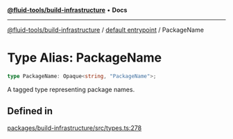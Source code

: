[**@fluid-tools/build-infrastructure**](../../README.md) • **Docs**

***

[@fluid-tools/build-infrastructure](../../README.md) / [default entrypoint](../README.md) / PackageName

# Type Alias: PackageName

```ts
type PackageName: Opaque<string, "PackageName">;
```

A tagged type representing package names.

## Defined in

[packages/build-infrastructure/src/types.ts:278](https://github.com/microsoft/FluidFramework/blob/main/build-tools/packages/build-infrastructure/src/types.ts#L278)
